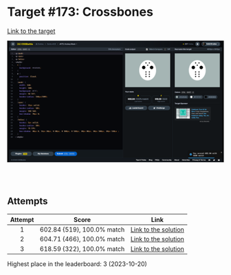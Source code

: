 # Target #173: Crossbones

[Link to the target](https://cssbattle.dev/play/173)

![img](src/images/173_hockey-mask.png)

<br>

```html

```

## Attempts
| Attempt | Score | Link |
|:-:|:-:|:-:|
| 1 | 602.84 {519}, 100.0% match | [Link to the solution](src/html/173_hockey-mask_attempt_01.html) |
| 2 | 604.71 {466}, 100.0% match | [Link to the solution](src/html/173_hockey-mask_attempt_02.html) |
| 3 | 618.59 {322}, 100.0% match | [Link to the solution](src/html/173_hockey-mask_attempt_03.html) |


Highest place in the leaderboard: 3 (2023-10-20)